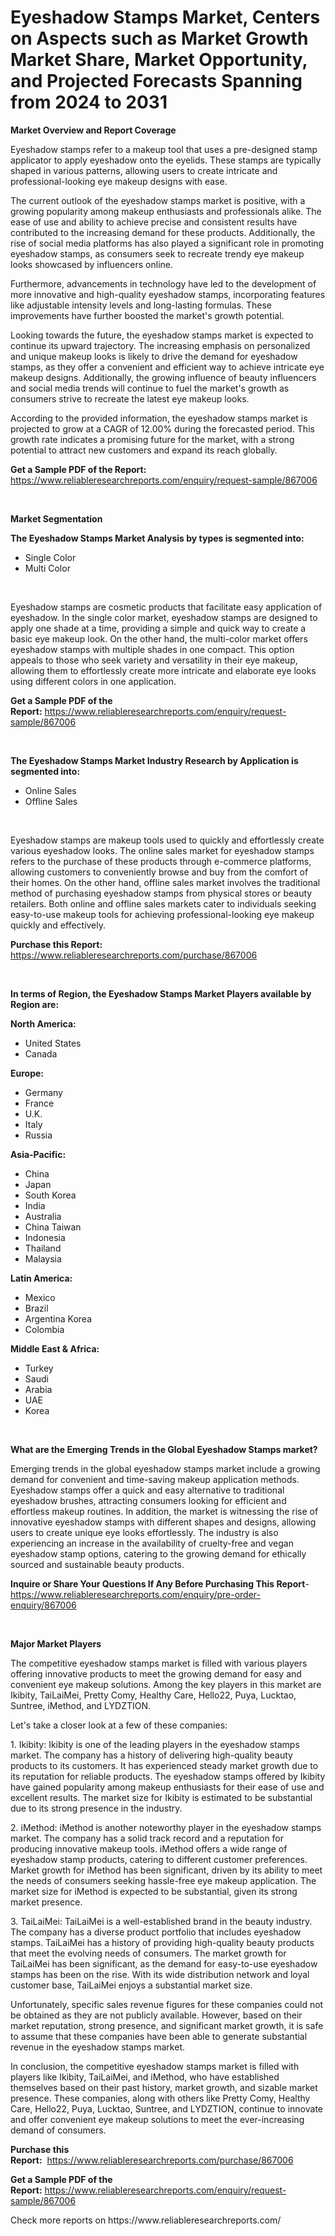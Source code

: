 <p><h1>Eyeshadow Stamps Market, Centers on Aspects such as Market Growth Market Share, Market Opportunity, and Projected Forecasts Spanning from 2024 to 2031</h1></p><p><strong>Market Overview and Report Coverage</strong></p>
<p><p>Eyeshadow stamps refer to a makeup tool that uses a pre-designed stamp applicator to apply eyeshadow onto the eyelids. These stamps are typically shaped in various patterns, allowing users to create intricate and professional-looking eye makeup designs with ease.</p><p>The current outlook of the eyeshadow stamps market is positive, with a growing popularity among makeup enthusiasts and professionals alike. The ease of use and ability to achieve precise and consistent results have contributed to the increasing demand for these products. Additionally, the rise of social media platforms has also played a significant role in promoting eyeshadow stamps, as consumers seek to recreate trendy eye makeup looks showcased by influencers online.</p><p>Furthermore, advancements in technology have led to the development of more innovative and high-quality eyeshadow stamps, incorporating features like adjustable intensity levels and long-lasting formulas. These improvements have further boosted the market's growth potential.</p><p>Looking towards the future, the eyeshadow stamps market is expected to continue its upward trajectory. The increasing emphasis on personalized and unique makeup looks is likely to drive the demand for eyeshadow stamps, as they offer a convenient and efficient way to achieve intricate eye makeup designs. Additionally, the growing influence of beauty influencers and social media trends will continue to fuel the market's growth as consumers strive to recreate the latest eye makeup looks.</p><p>According to the provided information, the eyeshadow stamps market is projected to grow at a CAGR of 12.00% during the forecasted period. This growth rate indicates a promising future for the market, with a strong potential to attract new customers and expand its reach globally.</p></p>
<p><strong>Get a Sample PDF of the Report:</strong> <a href="https://www.reliableresearchreports.com/enquiry/request-sample/867006">https://www.reliableresearchreports.com/enquiry/request-sample/867006</a></p>
<p>&nbsp;</p>
<p><strong>Market Segmentation</strong></p>
<p><strong>The Eyeshadow Stamps Market Analysis by types is segmented into:</strong></p>
<p><ul><li>Single Color</li><li>Multi Color</li></ul></p>
<p>&nbsp;</p>
<p><p>Eyeshadow stamps are cosmetic products that facilitate easy application of eyeshadow. In the single color market, eyeshadow stamps are designed to apply one shade at a time, providing a simple and quick way to create a basic eye makeup look. On the other hand, the multi-color market offers eyeshadow stamps with multiple shades in one compact. This option appeals to those who seek variety and versatility in their eye makeup, allowing them to effortlessly create more intricate and elaborate eye looks using different colors in one application.</p></p>
<p><strong>Get a Sample PDF of the Report:</strong>&nbsp;<a href="https://www.reliableresearchreports.com/enquiry/request-sample/867006">https://www.reliableresearchreports.com/enquiry/request-sample/867006</a></p>
<p>&nbsp;</p>
<p><strong>The Eyeshadow Stamps Market Industry Research by Application is segmented into:</strong></p>
<p><ul><li>Online Sales</li><li>Offline Sales</li></ul></p>
<p>&nbsp;</p>
<p><p>Eyeshadow stamps are makeup tools used to quickly and effortlessly create various eyeshadow looks. The online sales market for eyeshadow stamps refers to the purchase of these products through e-commerce platforms, allowing customers to conveniently browse and buy from the comfort of their homes. On the other hand, offline sales market involves the traditional method of purchasing eyeshadow stamps from physical stores or beauty retailers. Both online and offline sales markets cater to individuals seeking easy-to-use makeup tools for achieving professional-looking eye makeup quickly and effectively.</p></p>
<p><strong>Purchase this Report:</strong>&nbsp; <a href="https://www.reliableresearchreports.com/purchase/867006">https://www.reliableresearchreports.com/purchase/867006</a></p>
<p>&nbsp;</p>
<p><strong>In terms of Region, the Eyeshadow Stamps Market Players available by Region are:</strong></p>
<p>
    <p> <strong> North America: </strong>
        <ul>
            <li>United States</li>
            <li>Canada</li>
        </ul>
        </p> 
    <p> <strong> Europe: </strong>
        <ul>
            <li>Germany</li>
            <li>France</li>
            <li>U.K.</li>
            <li>Italy</li>
            <li>Russia</li>
        </ul>
        </p> 
    <p> <strong> Asia-Pacific: </strong>
        <ul>
            <li>China</li>
            <li>Japan</li>
            <li>South Korea</li>
            <li>India</li>
            <li>Australia</li>
            <li>China Taiwan</li>
            <li>Indonesia</li>
            <li>Thailand</li>
            <li>Malaysia</li>
        </ul>
        </p> 
    <p> <strong> Latin America: </strong>
        <ul>
            <li>Mexico</li>
            <li>Brazil</li>
            <li>Argentina Korea</li>
            <li>Colombia</li>
        </ul>
        </p> 
    <p> <strong> Middle East & Africa: </strong>
        <ul>
            <li>Turkey</li>
            <li>Saudi</li>
            <li>Arabia</li>
            <li>UAE</li>
            <li>Korea</li>
        </ul>
    </p>
    </p>
<p>&nbsp;</p>
<p><strong>What are the Emerging Trends in the Global Eyeshadow Stamps market?</strong></p>
<p><p>Emerging trends in the global eyeshadow stamps market include a growing demand for convenient and time-saving makeup application methods. Eyeshadow stamps offer a quick and easy alternative to traditional eyeshadow brushes, attracting consumers looking for efficient and effortless makeup routines. In addition, the market is witnessing the rise of innovative eyeshadow stamps with different shapes and designs, allowing users to create unique eye looks effortlessly. The industry is also experiencing an increase in the availability of cruelty-free and vegan eyeshadow stamp options, catering to the growing demand for ethically sourced and sustainable beauty products.</p></p>
<p><strong>Inquire or Share Your Questions If Any Before Purchasing This Report</strong>- <a href="https://www.reliableresearchreports.com/enquiry/pre-order-enquiry/867006">https://www.reliableresearchreports.com/enquiry/pre-order-enquiry/867006</a></p>
<p>&nbsp;</p>
<p><strong>Major Market Players</strong></p>
<p><p>The competitive eyeshadow stamps market is filled with various players offering innovative products to meet the growing demand for easy and convenient eye makeup solutions. Among the key players in this market are Ikibity, TaiLaiMei, Pretty Comy, Healthy Care, Hello22, Puya, Lucktao, Suntree, iMethod, and LYDZTION.</p><p>Let's take a closer look at a few of these companies:</p><p>1. Ikibity: Ikibity is one of the leading players in the eyeshadow stamps market. The company has a history of delivering high-quality beauty products to its customers. It has experienced steady market growth due to its reputation for reliable products. The eyeshadow stamps offered by Ikibity have gained popularity among makeup enthusiasts for their ease of use and excellent results. The market size for Ikibity is estimated to be substantial due to its strong presence in the industry.</p><p>2. iMethod: iMethod is another noteworthy player in the eyeshadow stamps market. The company has a solid track record and a reputation for producing innovative makeup tools. iMethod offers a wide range of eyeshadow stamp products, catering to different customer preferences. Market growth for iMethod has been significant, driven by its ability to meet the needs of consumers seeking hassle-free eye makeup application. The market size for iMethod is expected to be substantial, given its strong market presence.</p><p>3. TaiLaiMei: TaiLaiMei is a well-established brand in the beauty industry. The company has a diverse product portfolio that includes eyeshadow stamps. TaiLaiMei has a history of providing high-quality beauty products that meet the evolving needs of consumers. The market growth for TaiLaiMei has been significant, as the demand for easy-to-use eyeshadow stamps has been on the rise. With its wide distribution network and loyal customer base, TaiLaiMei enjoys a substantial market size.</p><p>Unfortunately, specific sales revenue figures for these companies could not be obtained as they are not publicly available. However, based on their market reputation, strong presence, and significant market growth, it is safe to assume that these companies have been able to generate substantial revenue in the eyeshadow stamps market.</p><p>In conclusion, the competitive eyeshadow stamps market is filled with players like Ikibity, TaiLaiMei, and iMethod, who have established themselves based on their past history, market growth, and sizable market presence. These companies, along with others like Pretty Comy, Healthy Care, Hello22, Puya, Lucktao, Suntree, and LYDZTION, continue to innovate and offer convenient eye makeup solutions to meet the ever-increasing demand of consumers.</p></p>
<p><strong>Purchase this Report:</strong>&nbsp;&nbsp;<a href="https://www.reliableresearchreports.com/purchase/867006">https://www.reliableresearchreports.com/purchase/867006</a></p>
<p></p>
<p><strong>Get a Sample PDF of the Report:</strong>&nbsp;<a href="https://www.reliableresearchreports.com/enquiry/request-sample/867006">https://www.reliableresearchreports.com/enquiry/request-sample/867006</a></p>
<p>Check more reports on https://www.reliableresearchreports.com/</p>